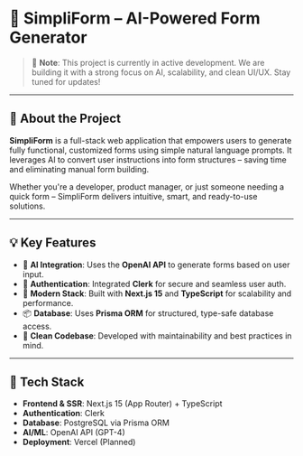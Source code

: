 # 🧠 SimpliForm – AI-Powered Form Generator

> 🚧 **Note**: This project is currently in active development. We are building it with a strong focus on AI, scalability, and clean UI/UX. Stay tuned for updates!

---

## 📌 About the Project

**SimpliForm** is a full-stack web application that empowers users to generate fully functional, customized forms using simple natural language prompts. It leverages AI to convert user instructions into form structures – saving time and eliminating manual form building.

Whether you're a developer, product manager, or just someone needing a quick form – SimpliForm delivers intuitive, smart, and ready-to-use solutions.

---

## 💡 Key Features

- 🧠 **AI Integration**: Uses the **OpenAI API** to generate forms based on user input.
- 🔐 **Authentication**: Integrated **Clerk** for secure and seamless user auth.
- 🔧 **Modern Stack**: Built with **Next.js 15** and **TypeScript** for scalability and performance.
- 📦 **Database**: Uses **Prisma ORM** for structured, type-safe database access.
- 🧼 **Clean Codebase**: Developed with maintainability and best practices in mind.

---

## 🚀 Tech Stack

- **Frontend & SSR**: Next.js 15 (App Router) + TypeScript
- **Authentication**: Clerk
- **Database**: PostgreSQL via Prisma ORM
- **AI/ML**: OpenAI API (GPT-4)
- **Deployment**: Vercel (Planned)
